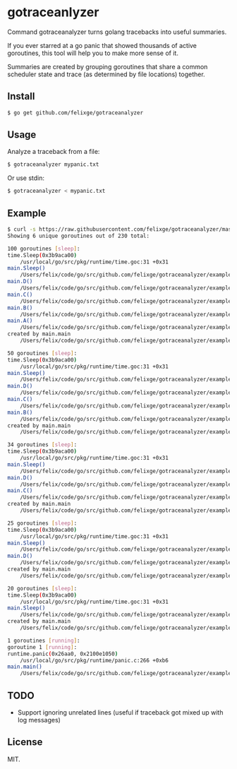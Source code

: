 # gotraceanlyzer

Command gotraceanalyzer turns golang tracebacks into useful summaries.

If you ever starred at a go panic that showed thousands of active goroutines,
this tool will help you to make more sense of it.

Summaries are created by grouping goroutines that share a common scheduler
state and trace (as determined by file locations) together.

## Install

```bash
$ go get github.com/felixge/gotraceanalyzer
```

## Usage

Analyze a traceback from a file:

```bash
$ gotraceanalyzer mypanic.txt
```

Or use stdin:

```bash
$ gotraceanalyzer < mypanic.txt
```

## Example

``` bash
$ curl -s https://raw.githubusercontent.com/felixge/gotraceanalyzer/master/example/output.txt | gotraceanalyzer
Showing 6 unique goroutines out of 230 total:

100 goroutines [sleep]:
time.Sleep(0x3b9aca00)
	/usr/local/go/src/pkg/runtime/time.goc:31 +0x31
main.Sleep()
	/Users/felix/code/go/src/github.com/felixge/gotraceanalyzer/example/main.go:44 +0x26
main.D()
	/Users/felix/code/go/src/github.com/felixge/gotraceanalyzer/example/main.go:40 +0x1a
main.C()
	/Users/felix/code/go/src/github.com/felixge/gotraceanalyzer/example/main.go:36 +0x1a
main.B()
	/Users/felix/code/go/src/github.com/felixge/gotraceanalyzer/example/main.go:32 +0x1a
main.A()
	/Users/felix/code/go/src/github.com/felixge/gotraceanalyzer/example/main.go:28 +0x1a
created by main.main
	/Users/felix/code/go/src/github.com/felixge/gotraceanalyzer/example/main.go:9 +0x37

50 goroutines [sleep]:
time.Sleep(0x3b9aca00)
	/usr/local/go/src/pkg/runtime/time.goc:31 +0x31
main.Sleep()
	/Users/felix/code/go/src/github.com/felixge/gotraceanalyzer/example/main.go:44 +0x26
main.D()
	/Users/felix/code/go/src/github.com/felixge/gotraceanalyzer/example/main.go:40 +0x1a
main.C()
	/Users/felix/code/go/src/github.com/felixge/gotraceanalyzer/example/main.go:36 +0x1a
main.B()
	/Users/felix/code/go/src/github.com/felixge/gotraceanalyzer/example/main.go:32 +0x1a
created by main.main
	/Users/felix/code/go/src/github.com/felixge/gotraceanalyzer/example/main.go:11 +0x64

34 goroutines [sleep]:
time.Sleep(0x3b9aca00)
	/usr/local/go/src/pkg/runtime/time.goc:31 +0x31
main.Sleep()
	/Users/felix/code/go/src/github.com/felixge/gotraceanalyzer/example/main.go:44 +0x26
main.D()
	/Users/felix/code/go/src/github.com/felixge/gotraceanalyzer/example/main.go:40 +0x1a
main.C()
	/Users/felix/code/go/src/github.com/felixge/gotraceanalyzer/example/main.go:36 +0x1a
created by main.main
	/Users/felix/code/go/src/github.com/felixge/gotraceanalyzer/example/main.go:14 +0xab

25 goroutines [sleep]:
time.Sleep(0x3b9aca00)
	/usr/local/go/src/pkg/runtime/time.goc:31 +0x31
main.Sleep()
	/Users/felix/code/go/src/github.com/felixge/gotraceanalyzer/example/main.go:44 +0x26
main.D()
	/Users/felix/code/go/src/github.com/felixge/gotraceanalyzer/example/main.go:40 +0x1a
created by main.main
	/Users/felix/code/go/src/github.com/felixge/gotraceanalyzer/example/main.go:17 +0xdc

20 goroutines [sleep]:
time.Sleep(0x3b9aca00)
	/usr/local/go/src/pkg/runtime/time.goc:31 +0x31
main.Sleep()
	/Users/felix/code/go/src/github.com/felixge/gotraceanalyzer/example/main.go:44 +0x26
created by main.main
	/Users/felix/code/go/src/github.com/felixge/gotraceanalyzer/example/main.go:20 +0x122

1 goroutines [running]:
goroutine 1 [running]:
runtime.panic(0x26aa0, 0x2100e1050)
	/usr/local/go/src/pkg/runtime/panic.c:266 +0xb6
main.main()
	/Users/felix/code/go/src/github.com/felixge/gotraceanalyzer/example/main.go:24 +0x184
```

## TODO

* Support ignoring unrelated lines (useful if traceback got mixed up with log messages)

## License

MIT.
